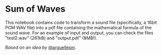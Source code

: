# Sum of Waves

This notebook contains code to transform a sound file (specifically, a 16bit PCM WAV file) into a pdf file containing the mathematical formula of the sound wave. For an example of input and output, you can check the files "test2.wav" (261kB) and "output.pdf" (8MB!).

*Based on an idea by* [@arguellesm](https://github.com/arguellesm).
